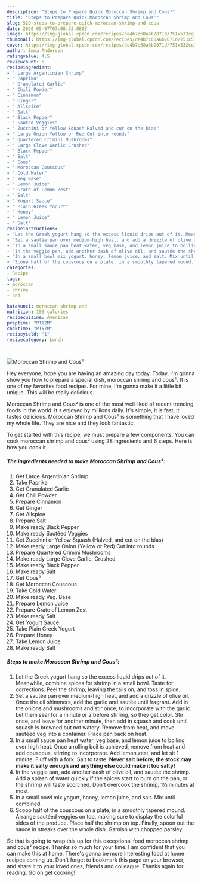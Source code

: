 ```yaml
---
description: "Steps to Prepare Quick Moroccan Shrimp and Cous²"
title: "Steps to Prepare Quick Moroccan Shrimp and Cous²"
slug: 520-steps-to-prepare-quick-moroccan-shrimp-and-cous
date: 2020-05-07T07:08:53.880Z
image: https://img-global.cpcdn.com/recipes/de4b7c68a6b2071d/751x532cq70/moroccan-shrimp-and-cous-recipe-main-photo.jpg
thumbnail: https://img-global.cpcdn.com/recipes/de4b7c68a6b2071d/751x532cq70/moroccan-shrimp-and-cous-recipe-main-photo.jpg
cover: https://img-global.cpcdn.com/recipes/de4b7c68a6b2071d/751x532cq70/moroccan-shrimp-and-cous-recipe-main-photo.jpg
author: Emma Anderson
ratingvalue: 4.5
reviewcount: 6
recipeingredient:
- " Large Argentinian Shrimp"
- " Paprika"
- " Granulated Garlic"
- " Chili Powder"
- " Cinnamon"
- " Ginger"
- " Allspice"
- " Salt"
- " Black Pepper"
- " Sauted Veggies"
- " Zucchini or Yellow Squash Halved and cut on the bias"
- " Large Onion Yellow or Red Cut into rounds"
- " Quartered Crimini Mushrooms"
- " Large Clove Garlic Crushed"
- " Black Pepper"
- " Salt"
- " Cous"
- " Moroccan Couscous"
- " Cold Water"
- " Veg Base"
- " Lemon Juice"
- " Grate of Lemon Zest"
- " Salt"
- " Yogurt Sauce"
- " Plain Greek Yogurt"
- " Honey"
- " Lemon Juice"
- " Salt"
recipeinstructions:
- "Let the Greek yogurt hang so the excess liquid drips out of it. Meanwhile, combine spices for shrimp in a small bowl. Taste for corrections. Peel the shrimp, leaving the tails on, and toss in spice."
- "Set a sautée pan over medium-high heat, and add a drizzle of olive oil. Once the oil shimmers, add the garlic and sautée until fragrant. Add in the onions and mushrooms and stir once, to incorporate with the garlic. Let them sear for a minute or 2 before stirring, so they get color. Stir once, and leave for another minute, then add in squash and cook until squash is browned but not watery. Remove from heat, and move sautéed veg into a container. Place pan back on heat."
- "In a small sauce pan heat water, veg base, and lemon juice to boiling over high heat. Once a rolling boil is achieved, remove from heat and add couscous, stirring to incorporate. Add lemon zest, and let sit 1 minute. Fluff with a fork. Salt to taste. **Never salt before, the stock may make it salty enough and anything else could make it too salty!**"
- "In the veggie pan, add another dash of olive oil, and sautée the shrimp. Add a splash of water quickly if the spices start to burn on the pan, or the shrimp will taste scorched. Don&#39;t overcook the shrimp, 1½ minutes at most."
- "In a small bowl mix yogurt, honey, lemon juice, and salt. Mix until combined."
- "Scoop half of the couscous on a plate, in a smoothly tapered mound. Arrange sautéed veggies on top, making sure to display the colorful sides of the produce. Place half the shrimp on top. Finally, spoon out the sauce in streaks over the whole dish. Garnish with chopped parsley."
categories:
- Recipe
tags:
- moroccan
- shrimp
- and

katakunci: moroccan shrimp and 
nutrition: 156 calories
recipecuisine: American
preptime: "PT12M"
cooktime: "PT57M"
recipeyield: "1"
recipecategory: Lunch

---
```



![Moroccan Shrimp and Cous²](https://img-global.cpcdn.com/recipes/de4b7c68a6b2071d/751x532cq70/moroccan-shrimp-and-cous-recipe-main-photo.jpg)

Hey everyone, hope you are having an amazing day today. Today, I'm gonna show you how to prepare a special dish, moroccan shrimp and cous². It is one of my favorites food recipes. For mine, I'm gonna make it a little bit unique. This will be really delicious.

Moroccan Shrimp and Cous² is one of the most well liked of recent trending foods in the world. It's enjoyed by millions daily. It's simple, it is fast, it tastes delicious. Moroccan Shrimp and Cous² is something that I have loved my whole life. They are nice and they look fantastic.




To get started with this recipe, we must prepare a few components. You can cook moroccan shrimp and cous² using 28 ingredients and 6 steps. Here is how you cook it.

<!--inarticleads1-->

##### The ingredients needed to make Moroccan Shrimp and Cous²:

1. Get  Large Argentinian Shrimp
1. Take  Paprika
1. Get  Granulated Garlic
1. Get  Chili Powder
1. Prepare  Cinnamon
1. Get  Ginger
1. Get  Allspice
1. Prepare  Salt
1. Make ready  Black Pepper
1. Make ready  Sautéed Veggies
1. Get  Zucchini or Yellow Squash (Halved, and cut on the bias)
1. Make ready  Large Onion (Yellow or Red) Cut into rounds
1. Prepare  Quartered Crimini Mushrooms
1. Make ready  Large Clove Garlic, Crushed
1. Make ready  Black Pepper
1. Make ready  Salt
1. Get  Cous²
1. Get  Moroccan Couscous
1. Take  Cold Water
1. Make ready  Veg. Base
1. Prepare  Lemon Juice
1. Prepare  Grate of Lemon Zest
1. Make ready  Salt
1. Get  Yogurt Sauce
1. Take  Plain Greek Yogurt
1. Prepare  Honey
1. Take  Lemon Juice
1. Make ready  Salt




<!--inarticleads2-->

##### Steps to make Moroccan Shrimp and Cous²:

1. Let the Greek yogurt hang so the excess liquid drips out of it. Meanwhile, combine spices for shrimp in a small bowl. Taste for corrections. Peel the shrimp, leaving the tails on, and toss in spice.
1. Set a sautée pan over medium-high heat, and add a drizzle of olive oil. Once the oil shimmers, add the garlic and sautée until fragrant. Add in the onions and mushrooms and stir once, to incorporate with the garlic. Let them sear for a minute or 2 before stirring, so they get color. Stir once, and leave for another minute, then add in squash and cook until squash is browned but not watery. Remove from heat, and move sautéed veg into a container. Place pan back on heat.
1. In a small sauce pan heat water, veg base, and lemon juice to boiling over high heat. Once a rolling boil is achieved, remove from heat and add couscous, stirring to incorporate. Add lemon zest, and let sit 1 minute. Fluff with a fork. Salt to taste. **Never salt before, the stock may make it salty enough and anything else could make it too salty!**
1. In the veggie pan, add another dash of olive oil, and sautée the shrimp. Add a splash of water quickly if the spices start to burn on the pan, or the shrimp will taste scorched. Don&#39;t overcook the shrimp, 1½ minutes at most.
1. In a small bowl mix yogurt, honey, lemon juice, and salt. Mix until combined.
1. Scoop half of the couscous on a plate, in a smoothly tapered mound. Arrange sautéed veggies on top, making sure to display the colorful sides of the produce. Place half the shrimp on top. Finally, spoon out the sauce in streaks over the whole dish. Garnish with chopped parsley.




So that is going to wrap this up for this exceptional food moroccan shrimp and cous² recipe. Thanks so much for your time. I am confident that you can make this at home. There's gonna be more interesting food at home recipes coming up. Don't forget to bookmark this page on your browser, and share it to your loved ones, friends and colleague. Thanks again for reading. Go on get cooking!
